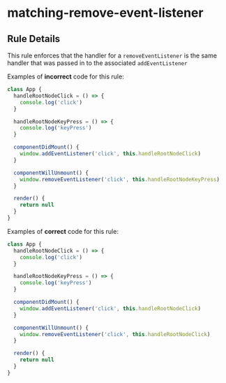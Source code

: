 # matching-remove-event-listener

## Rule Details

This rule enforces that the handler for a `removeEventListener` is the same handler that was passed in to the associated `addEventListener`

Examples of **incorrect** code for this rule:

```js
class App {
  handleRootNodeClick = () => {
    console.log('click')
  }

  handleRootNodeKeyPress = () => {
    console.log('keyPress')
  }

  componentDidMount() {
    window.addEventListener('click', this.handleRootNodeClick)
  }

  componentWillUnmount() {
    window.removeEventListener('click', this.handleRootNodeKeyPress)
  }

  render() {
    return null
  }
}
```

Examples of **correct** code for this rule:

```js
class App {
  handleRootNodeClick = () => {
    console.log('click')
  }

  handleRootNodeKeyPress = () => {
    console.log('keyPress')
  }

  componentDidMount() {
    window.addEventListener('click', this.handleRootNodeClick)
  }

  componentWillUnmount() {
    window.removeEventListener('click', this.handleRootNodeClick)
  }

  render() {
    return null
  }
}
```